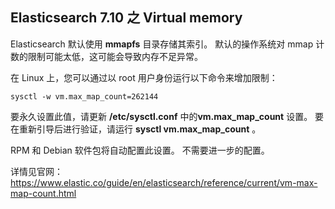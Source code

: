 ## Elasticsearch 7.10 之 Virtual memory



Elasticsearch 默认使用 **mmapfs** 目录存储其索引。 默认的操作系统对 mmap 计数的限制可能太低，这可能会导致内存不足异常。

在 Linux 上，您可以通过以 root 用户身份运行以下命令来增加限制：

	sysctl -w vm.max_map_count=262144

要永久设置此值，请更新 **/etc/sysctl.conf** 中的**vm.max_map_count** 设置。 要在重新引导后进行验证，请运行 **sysctl vm.max_map_count** 。

RPM 和 Debian 软件包将自动配置此设置。 不需要进一步的配置。

详情见官网：https://www.elastic.co/guide/en/elasticsearch/reference/current/vm-max-map-count.html
